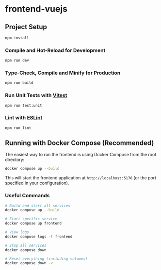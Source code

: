 # frontend-vuejs

## Project Setup

```sh
npm install
```

### Compile and Hot-Reload for Development

```sh
npm run dev
```

### Type-Check, Compile and Minify for Production

```sh
npm run build
```

### Run Unit Tests with [Vitest](https://vitest.dev/)

```sh
npm run test:unit
```

### Lint with [ESLint](https://eslint.org/)

```sh
npm run lint
```

## Running with Docker Compose (Recommended)

The easiest way to run the frontend is using Docker Compose from the root directory:

```bash
docker compose up --build
```

This will start the frontend application at `http://localhost:5176` (or the port specified in your configuration).

### Useful Commands

```bash
# Build and start all services
docker compose up --build

# Start specific service
docker compose up frontend

# View logs
docker compose logs -f frontend

# Stop all services
docker compose down

# Reset everything (including volumes)
docker compose down -v
```
